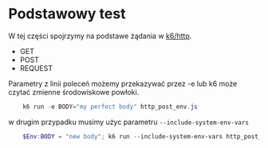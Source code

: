 # Podstawowy test

W tej części spojrzymy na podstawe żądania w [k6/http](https://k6.io/docs/javascript-api/k6-http/).

- GET
- POST
- REQUEST

Parametry z linii poleceń możemy przekazywać przez -e lub k6 może czytać zmienne środowiskowe powłoki.

```powershell
    k6 run -e BODY="my perfect body" http_post_env.js
```

w drugim przypadku musimy użyc parametru `--include-system-env-vars`

```powershell
    $Env:BODY = "new body"; k6 run --include-system-env-vars http_post_env.js
```


